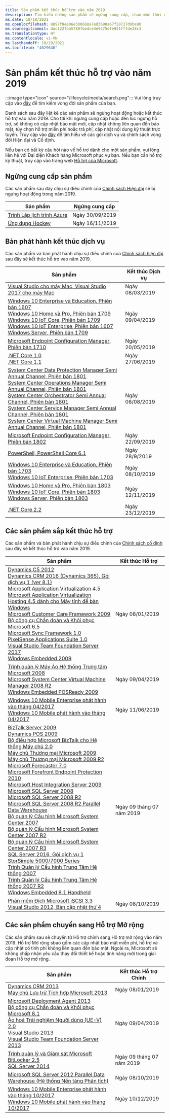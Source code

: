 ```yaml
---
title: Sản phẩm kết thúc hỗ trợ vào năm 2019
description: Tìm hiểu những sản phẩm sẽ ngừng cung cấp, chạm mốc thời điểm kết thúc hỗ trợ hoặc chuyển từ hỗ trợ chính sang hỗ trợ mở rộng vào năm 2019.
ms.date: 10/18/2021
ms.openlocfilehash: 8897f8ee06e300688a7ed3680a67f28727d9be00
ms.sourcegitcommit: dac122fba5780fbedce4e9575efe921fffde28c3
ms.translationtype: HT
ms.contentlocale: vi-VN
ms.lasthandoff: 10/19/2021
ms.locfileid: "4029640"
---
```

# <a name="products-ending-support-in-2019"></a>Sản phẩm kết thúc hỗ trợ vào năm 2019

:::image type="icon" source="/lifecycle/media/search.png":::
Vui lòng truy cập vào [đây](/lifecycle/products/) để tìm kiếm vòng đời sản phẩm của bạn.

Danh sách sau đây liệt kê các sản phẩm sẽ ngừng hoạt động hoặc kết thúc hỗ trợ vào năm 2019. Cho tới khi ngưng cung cấp hoặc đến lúc ngưng hỗ trợ, sẽ không có cập nhật bảo mật mới, cập nhật không liên quan đến bảo mật, tùy chọn hỗ trợ miễn phí hoặc trả phí, cập nhật nội dung kỹ thuật trực tuyến. Truy cập vào [đây](/lifecycle/overview/product-end-of-support-overview) để tìm hiểu về các gói dịch vụ và chính sách vòng đời Hiện đại và Cố định.

Nếu bạn có bất kỳ câu hỏi nào về hỗ trợ dành cho một sản phẩm, vui lòng liên hệ với Đại diện Khách hàng Microsoft phục vụ bạn. Nếu bạn cần hỗ trợ kỹ thuật, truy cập vào trang web [Hỗ trợ của Microsoft](https://support.microsoft.com/contactus/?ws=support).

## <a name="product-retirements"></a>Ngừng cung cấp sản phẩm

Các sản phẩm sau đây chịu sự điều chỉnh của [Chính sách Hiện đại](/lifecycle/policies/modern) sẽ bị ngưng hoạt động trong năm 2019.

| Sản phẩm | Ngừng cung cấp |
| --- | --- |
| [Trình Lập lịch trình Azure](/lifecycle/products/azure-scheduler?branch=live)<br> | Ngày 30/09/2019 |
| [Ứng dụng Hockey](/lifecycle/products/hockeyapp?branch=live)<br> | Ngày 16/11/2019 |


## <a name="release-end-of-servicing"></a>Bản phát hành kết thúc dịch vụ

Các sản phẩm và bản phát hành chịu sự điều chỉnh của [Chính sách hiện đại](/lifecycle/policies/modern) sau đây sẽ kết thúc hỗ trợ vào năm 2019.

| Sản phẩm | Kết thúc Dịch vụ |
| --- | --- |
| [Visual Studio cho máy Mac, Visual Studio 2017 cho máy Mac](/lifecycle/products/visual-studio-for-mac?branch=live)<br> | Ngày 08/03/2019 |
| [Windows 10 Enterprise và Education, Phiên bản 1607](/lifecycle/products/windows-10-enterprise-and-education?branch=live)<br>[Windows 10 Home và Pro, Phiên bản 1709](/lifecycle/products/windows-10-home-and-pro?branch=live)<br>[Windows 10 IoT Core, Phiên bản 1709](/lifecycle/products/windows-10-iot-core?branch=live)<br>[Windows 10 IoT Enterprise, Phiên bản 1607](/lifecycle/products/windows-10-iot-enterprise?branch=live)<br>[Windows Server, Phiên bản 1709](/lifecycle/products/windows-server?branch=live)<br> | Ngày 09/04/2019 |
| [Microsoft Endpoint Configuration Manager, Phiên bản 1710](/lifecycle/products/microsoft-endpoint-configuration-manager?branch=live)<br> | Ngày 20/05/2019 |
| [.NET Core 1.0](/lifecycle/products/microsoft-net-and-net-core?branch=live)<br>[.NET Core 1.1](/lifecycle/products/microsoft-net-and-net-core?branch=live)<br> | Ngày 27/06/2019 |
| [System Center Data Protection Manager Semi Annual Channel, Phiên bản 1801](/lifecycle/products/system-center-data-protection-manager-semi-annual-channel?branch=live)<br>[System Center Operations Manager Semi Annual Channel, Phiên bản 1801](/lifecycle/products/system-center-operations-manager-semi-annual-channel?branch=live)<br>[System Center Orchestrator Semi Annual Channel, Phiên bản 1801](/lifecycle/products/system-center-orchestrator-semi-annual-channel?branch=live)<br>[System Center Service Manager Semi Annual Channel, Phiên bản 1801](/lifecycle/products/system-center-service-manager-semi-annual-channel?branch=live)<br>[System Center Virtual Machine Manager Semi Annual Channel, Phiên bản 1801](/lifecycle/products/system-center-virtual-machine-manager-semi-annual-channel?branch=live)<br> | Ngày 08/08/2019 |
| [Microsoft Endpoint Configuration Manager, Phiên bản 1802](/lifecycle/products/microsoft-endpoint-configuration-manager?branch=live)<br> | Ngày 22/09/2019 |
| [PowerShell, PowerShell Core 6.1](/lifecycle/products/powershell?branch=live)<br> | Ngày 28/9/2019 |
| [Windows 10 Enterprise và Education, Phiên bản 1703](/lifecycle/products/windows-10-enterprise-and-education?branch=live)<br>[Windows 10 IoT Enterprise, Phiên bản 1703](/lifecycle/products/windows-10-iot-enterprise?branch=live)<br> | Ngày 08/10/2019 |
| [Windows 10 Home và Pro, Phiên bản 1803](/lifecycle/products/windows-10-home-and-pro?branch=live)<br>[Windows 10 IoT Core, Phiên bản 1803](/lifecycle/products/windows-10-iot-core?branch=live)<br>[Windows Server, Phiên bản 1803](/lifecycle/products/windows-server?branch=live)<br> | Ngày 12/11/2019 |
| [.NET Core 2.2](/lifecycle/products/microsoft-net-and-net-core?branch=live)<br> | Ngày 23/12/2019 |


## <a name="products-reaching-end-of-support"></a>Các sản phẩm sắp kết thúc hỗ trợ

Các sản phẩm và bản phát hành chịu sự điều chỉnh của [Chính sách cố định](/lifecycle/policies/fixed) sau đây sẽ kết thúc hỗ trợ vào năm 2019.

| Sản phẩm | Kết thúc Hỗ trợ |
| --- | --- |
| [Dynamics C5 2012](/lifecycle/products/dynamics-c5-2012?branch=live)<br>[Dynamics CRM 2016 (Dynamics 365), Gói dịch vụ 1 (ver 8.1)](/lifecycle/products/dynamics-crm-2016-dynamics-365?branch=live)<br>[Microsoft Application Virtualization 4.5](/lifecycle/products/microsoft-application-virtualization-45?branch=live)<br>[Microsoft Application Virtualization Hosting 4.5 dành cho Máy tính để bàn Windows](/lifecycle/products/microsoft-application-virtualization-hosting-45?branch=live)<br>[Microsoft Customer Care Framework 2009](/lifecycle/products/microsoft-customer-care-framework-2009?branch=live)<br>[Bộ công cụ Chẩn đoán và Khôi phục Microsoft 6.5](/lifecycle/products/microsoft-diagnostics-and-recovery-toolset-65?branch=live)<br>[Microsoft Sync Framework 1.0](/lifecycle/products/microsoft-sync-framework-10?branch=live)<br>[PixelSense Applications Suite 1.0](/lifecycle/products/pixelsense-applications-suite-10?branch=live)<br>[Visual Studio Team Foundation Server 2017](/lifecycle/products/visual-studio-team-foundation-server-2017?branch=live)<br>[Windows Embedded 2009](/lifecycle/products/windows-embedded-2009?branch=live)<br> | Ngày 08/01/2019 |
| [Trình quản lý Máy Ảo Hệ thống Trung tâm Microsoft 2008](/lifecycle/products/microsoft-system-center-virtual-machine-manager-2008?branch=live)<br>[Microsoft System Center Virtual Machine Manager 2008 R2](/lifecycle/products/microsoft-system-center-virtual-machine-manager-2008-r2?branch=live)<br>[Windows Embedded POSReady 2009](/lifecycle/products/windows-embedded-posready-2009?branch=live)<br> | Ngày 09/04/2019 |
| [Windows 10 Mobile Enterprise phát hành vào tháng 04/2017](/lifecycle/products/windows-10-mobile-enterprise-released-in-april-2017?branch=live)<br>[Windows 10 Mobile phát hành vào tháng 04/2017](/lifecycle/products/windows-10-mobile-released-in-april-2017?branch=live)<br> | Ngày 11/06/2019 |
| [BizTalk Server 2009](/lifecycle/products/biztalk-server-2009?branch=live)<br>[Dynamics POS 2009](/lifecycle/products/dynamics-pos-2009?branch=live)<br>[Bộ điều hợp Microsoft BizTalk cho Hệ thống Máy chủ 2.0](/lifecycle/products/microsoft-biztalk-adapters-for-host-systems-20?branch=live)<br>[Máy chủ Thương mại Microsoft 2009](/lifecycle/products/microsoft-commerce-server-2009?branch=live)<br>[Máy chủ Thương mại Microsoft 2009 R2](/lifecycle/products/microsoft-commerce-server-2009-r2?branch=live)<br>[Microsoft Forecaster 7.0](/lifecycle/products/microsoft-forecaster-70?branch=live)<br>[Microsoft Forefront Endpoint Protection 2010](/lifecycle/products/microsoft-forefront-endpoint-protection-2010?branch=live)<br>[Microsoft Host Integration Server 2009](/lifecycle/products/microsoft-host-integration-server-2009?branch=live)<br>[Microsoft SQL Server 2008](/lifecycle/products/microsoft-sql-server-2008?branch=live)<br>[Microsoft SQL Server 2008 R2](/lifecycle/products/microsoft-sql-server-2008-r2?branch=live)<br>[Microsoft SQL Server 2008 R2 Parallel Data Warehouse](/lifecycle/products/microsoft-sql-server-2008-r2-parallel-data-warehouse?branch=live)<br>[Bộ quản lý Cấu hình Microsoft System Center 2007](/lifecycle/products/microsoft-system-center-configuration-manager-2007?branch=live)<br>[Bộ quản lý Cấu hình Microsoft System Center 2007 R2](/lifecycle/products/microsoft-system-center-configuration-manager-2007-r2?branch=live)<br>[Bộ quản lý Cấu hình Microsoft System Center 2007 R3](/lifecycle/products/microsoft-system-center-configuration-manager-2007-r3?branch=live)<br>[SQL Server 2016, Gói dịch vụ 1](/lifecycle/products/sql-server-2016?branch=live)<br>[StorSimple 5000/7000 Series](/lifecycle/products/storsimple-50007000-series?branch=live)<br>[Trình Quản lý Cấu hình Trung Tâm Hệ thống 2007](/lifecycle/products/system-center-operations-manager-2007?branch=live)<br>[Trình Quản lý Cấu hình Trung Tâm Hệ thống 2007 R2](/lifecycle/products/system-center-operations-manager-2007-r2?branch=live)<br>[Windows Embedded 8.1 Handheld](/lifecycle/products/windows-embedded-81-handheld?branch=live)<br> | Ngày 09 tháng 07 năm 2019 |
| [Phần mềm Đích Microsoft iSCSI 3.3](/lifecycle/products/microsoft-iscsi-software-target-33?branch=live)<br>[Visual Studio 2012, Bản cập nhật thứ 4](/lifecycle/products/visual-studio-2012?branch=live)<br> | Ngày 08/10/2019 |


## <a name="products-moving-to-extended-support"></a>Các sản phẩm chuyển sang Hỗ trợ Mở rộng

Các sản phẩm sau sẽ chuyển từ Hỗ trợ chính sang Hỗ trợ mở rộng vào năm 2019. Hỗ trợ Mở rộng sbao gồm các cập nhật bảo mật miễn phí, hỗ trợ và cập nhật có tính phí không liên quan đến bảo mật. Ngoài ra, Microsoft sẽ không chấp nhận yêu cầu thay đổi thiết kế hoặc tính năng mới trong giai đoạn Hỗ trợ mở rộng.

| Sản phẩm | Kết thúc Hỗ trợ Chính |
| --- | --- |
| [Dynamics CRM 2013](/lifecycle/products/dynamics-crm-2013?branch=live)<br>[Máy chủ Lưu trữ Tích hợp Microsoft 2013](/lifecycle/products/microsoft-host-integration-server-2013?branch=live)<br> | Ngày 08/01/2019 |
| [Microsoft Deployment Agent 2013](/lifecycle/products/microsoft-deployment-agent-2013?branch=live)<br>[Bộ công cụ Chẩn đoán và Khôi phục Microsoft 8.1](/lifecycle/products/microsoft-diagnostics-and-recovery-toolset-81?branch=live)<br>[Ảo hoá Trải nghiệm Người dùng (UE-V) 2.0](/lifecycle/products/user-experience-virtualization-uev-20?branch=live)<br>[Visual Studio 2013](/lifecycle/products/visual-studio-2013?branch=live)<br>[Visual Studio Team Foundation Server 2013](/lifecycle/products/visual-studio-team-foundation-server-2013?branch=live)<br> | Ngày 09/04/2019 |
| [Trình quản lý và Giám sát Microsoft BitLocker 2.5](/lifecycle/products/microsoft-bitlocker-administration-and-monitoring-25?branch=live)<br>[SQL Server 2014](/lifecycle/products/sql-server-2014?branch=live)<br> | Ngày 09 tháng 07 năm 2019 |
| [Microsoft SQL Server 2012 Parallel Data Warehouse (Hệ thống Nền tảng Phân tích)](/lifecycle/products/microsoft-sql-server-2012-parallel-data-warehouse-analytics-platform-system?branch=live)<br> | Ngày 08/10/2019 |
| [Windows 10 Mobile Enterprise phát hành vào tháng 10/2017](/lifecycle/products/windows-10-mobile-enterprise-released-in-october-2017?branch=live)<br>[Windows 10 Mobile phát hành vào tháng 10/2017](/lifecycle/products/windows-10-mobile-released-in-october-2017?branch=live)<br> | Ngày 10/12/2019 |

